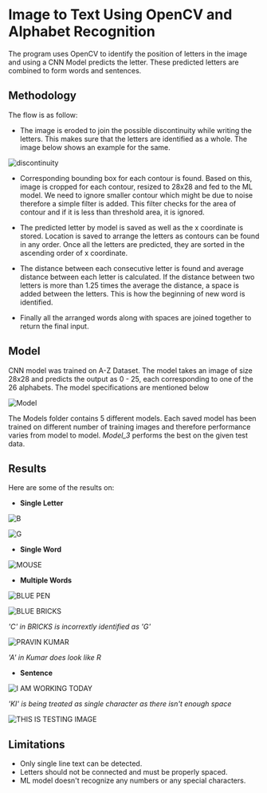 # Image to Text Using OpenCV and Alphabet Recognition
The program uses OpenCV to identify the position of letters in the image and using a CNN Model predicts the letter. These predicted letters are combined to form words and sentences.

## Methodology
The flow is as follow:
- The image is eroded to join the possible discontinuity while writing the letters. This makes sure that the letters are identified as a whole. The image below shows an example for the same.

![discontinuity](https://github.com/Harsh1347/Image-to-Text-OpenCV/blob/main/results/split.png)

- Corresponding bounding box for each contour is found. Based on this, image is cropped for each contour, resized to 28x28 and fed to the ML model. We need to ignore smaller contour which might be due to noise therefore a simple filter is added. This filter checks for the area of contour and if it is less than threshold area, it is ignored.

- The predicted letter by model is saved as well as the x coordinate is stored. Location is saved to arrange the letters as contours can be found in any order. Once all the letters are predicted, they are sorted in the ascending order of x coordinate.

- The distance between each consecutive letter is found and average distance between each letter is calculated. If the distance between two letters is more than 1.25 times the average the distance, a space is added between the letters. This is how the beginning of new word is identified.

- Finally all the arranged words along with spaces are joined together to return the final input.

## Model
CNN model was trained on A-Z Dataset. The model takes an image of size 28x28 and predicts the output as 0 - 25, each corresponding to one of the 26 alphabets.
The model specifications are mentioned below 

![Model](https://github.com/Harsh1347/Image-to-Text-OpenCV/blob/main/results/model.png)

The Models folder  contains 5 different models. Each saved model has been trained on different number of training images and therefore performance varies from model to model. *Model_3* performs the best on the given test data.

## Results
Here are some of the results on:

- **Single Letter**

![B](https://github.com/Harsh1347/Image-to-Text-OpenCV/blob/main/results/File_005.jpeg)

![G](https://github.com/Harsh1347/Image-to-Text-OpenCV/blob/main/results/File_006.jpeg)

- **Single Word**

![MOUSE](https://github.com/Harsh1347/Image-to-Text-OpenCV/blob/main/results/File_002.jpeg)

- **Multiple Words**

![BLUE PEN](https://github.com/Harsh1347/Image-to-Text-OpenCV/blob/main/results/File_007.jpeg)

![BLUE BRICKS](https://github.com/Harsh1347/Image-to-Text-OpenCV/blob/main/results/File_000.jpeg)

*'C' in BRICKS is incorrextly identified as 'G'*

![PRAVIN KUMAR](https://github.com/Harsh1347/Image-to-Text-OpenCV/blob/main/results/File_001.jpeg)

*'A' in Kumar does look like R*

- **Sentence**

![I AM WORKING TODAY](https://github.com/Harsh1347/Image-to-Text-OpenCV/blob/main/results/File_003.jpeg)

*'KI' is being treated as single character as there isn't enough space*

![THIS IS TESTING IMAGE](https://github.com/Harsh1347/Image-to-Text-OpenCV/blob/main/results/File_004.jpeg)

## Limitations

- Only single line text can be detected.
- Letters should not be connected and must be properly spaced.
- ML model doesn't recognize any numbers or any special characters.

